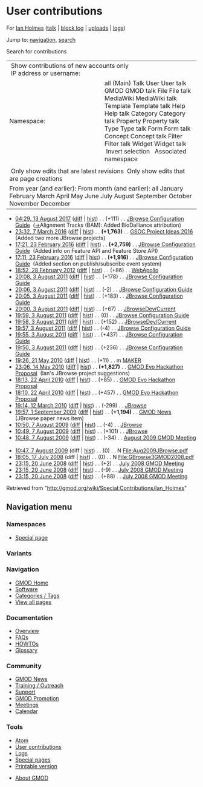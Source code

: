 <div id="mw-page-base" class="noprint">

</div>

<div id="mw-head-base" class="noprint">

</div>

<div id="content" class="mw-body" role="main">

<span id="top"></span>

<div id="mw-js-message" style="display:none;">

</div>



# <span dir="auto">User contributions</span>

<div id="bodyContent">

<div id="contentSub">

For <a
href="/mediawiki/index.php?title=User:Ian_Holmes&amp;action=edit&amp;redlink=1"
class="new" title="User:Ian Holmes (page does not exist)">Ian Holmes</a>
(<a
href="/mediawiki/index.php?title=User_talk:Ian_Holmes&amp;action=edit&amp;redlink=1"
class="new" title="User talk:Ian Holmes (page does not exist)">talk</a>
\| [block
log](/mediawiki/index.php?title=Special:Log/block&page=User%3AIan+Holmes "Special:Log/block")
\|
[uploads](/wiki/Special:ListFiles/Ian_Holmes "Special:ListFiles/Ian Holmes")
\| [logs](/wiki/Special:Log/Ian_Holmes "Special:Log/Ian Holmes"))

</div>

<div id="jump-to-nav" class="mw-jump">

Jump to: [navigation](#mw-navigation), [search](#p-search)

</div>

<div id="mw-content-text">

Search for contributions

<table class="mw-contributions-table">
<colgroup>
<col style="width: 50%" />
<col style="width: 50%" />
</colgroup>
<tbody>
<tr class="odd">
<td colspan="2"> Show contributions of new accounts only<br />
 IP address or username:</td>
</tr>
<tr class="even">
<td class="mw-label">Namespace:</td>
<td>all (Main) Talk User User talk GMOD GMOD talk File File talk
MediaWiki MediaWiki talk Template Template talk Help Help talk Category
Category talk Property Property talk Type Type talk Form Form talk
Concept Concept talk Filter Filter talk Widget Widget talk  
 Invert selection 
 Associated namespace </td>
</tr>
<tr class="odd">
<td colspan="2"></td>
</tr>
<tr class="even">
<td colspan="2"> Only show edits that are latest revisions
 Only show edits that are page creations</td>
</tr>
<tr class="odd">
<td colspan="2">From year (and earlier): From month (and earlier): all
January February March April May June July August September October
November December</td>
</tr>
</tbody>
</table>

- <a
  href="/mediawiki/index.php?title=JBrowse_Configuration_Guide&amp;oldid=27487"
  class="mw-changeslist-date" title="JBrowse Configuration Guide">04:29,
  13 August 2017</a>
  ([diff](/mediawiki/index.php?title=JBrowse_Configuration_Guide&diff=prev&oldid=27487 "JBrowse Configuration Guide")
  \|
  [hist](/mediawiki/index.php?title=JBrowse_Configuration_Guide&action=history "JBrowse Configuration Guide"))
  <span class="mw-changeslist-separator">. .</span>
  <span class="mw-plusminus-pos" dir="ltr"
  title="182,618 bytes after change">(+111)</span>‎
  <span class="mw-changeslist-separator">. .</span>
  <a href="/wiki/JBrowse_Configuration_Guide"
  class="mw-contributions-title"
  title="JBrowse Configuration Guide">JBrowse Configuration Guide</a> ‎
  <span class="comment">([→](/wiki/JBrowse_Configuration_Guide#Alignment_Tracks_.28BAM.29 "JBrowse Configuration Guide")‎<span dir="auto"><span class="autocomment">Alignment
  Tracks (BAM): </span> Added BioDalliance attribution</span>)</span>
- <a
  href="/mediawiki/index.php?title=GSOC_Project_Ideas_2016&amp;oldid=26942"
  class="mw-changeslist-date" title="GSOC Project Ideas 2016">23:32, 7
  March 2016</a>
  ([diff](/mediawiki/index.php?title=GSOC_Project_Ideas_2016&diff=prev&oldid=26942 "GSOC Project Ideas 2016")
  \|
  [hist](/mediawiki/index.php?title=GSOC_Project_Ideas_2016&action=history "GSOC Project Ideas 2016"))
  <span class="mw-changeslist-separator">. .</span> **(+1,763)**‎
  <span class="mw-changeslist-separator">. .</span>
  <a href="/wiki/GSOC_Project_Ideas_2016" class="mw-contributions-title"
  title="GSOC Project Ideas 2016">GSOC Project Ideas 2016</a> ‎
  <span class="comment">(Added two more JBrowse projects)</span>
- <a
  href="/mediawiki/index.php?title=JBrowse_Configuration_Guide&amp;oldid=26904"
  class="mw-changeslist-date" title="JBrowse Configuration Guide">17:21,
  23 February 2016</a>
  ([diff](/mediawiki/index.php?title=JBrowse_Configuration_Guide&diff=prev&oldid=26904 "JBrowse Configuration Guide")
  \|
  [hist](/mediawiki/index.php?title=JBrowse_Configuration_Guide&action=history "JBrowse Configuration Guide"))
  <span class="mw-changeslist-separator">. .</span> **(+2,759)**‎
  <span class="mw-changeslist-separator">. .</span>
  <a href="/wiki/JBrowse_Configuration_Guide"
  class="mw-contributions-title"
  title="JBrowse Configuration Guide">JBrowse Configuration Guide</a> ‎
  <span class="comment">(Added info on Feature API and Feature Store
  API)</span>
- <a
  href="/mediawiki/index.php?title=JBrowse_Configuration_Guide&amp;oldid=26903"
  class="mw-changeslist-date" title="JBrowse Configuration Guide">17:11,
  23 February 2016</a>
  ([diff](/mediawiki/index.php?title=JBrowse_Configuration_Guide&diff=prev&oldid=26903 "JBrowse Configuration Guide")
  \|
  [hist](/mediawiki/index.php?title=JBrowse_Configuration_Guide&action=history "JBrowse Configuration Guide"))
  <span class="mw-changeslist-separator">. .</span> **(+1,916)**‎
  <span class="mw-changeslist-separator">. .</span>
  <a href="/wiki/JBrowse_Configuration_Guide"
  class="mw-contributions-title"
  title="JBrowse Configuration Guide">JBrowse Configuration Guide</a> ‎
  <span class="comment">(Added section on publish/subscribe event
  system)</span>
- <a href="/mediawiki/index.php?title=WebApollo&amp;oldid=19808"
  class="mw-changeslist-date" title="WebApollo">18:52, 28 February
  2012</a>
  ([diff](/mediawiki/index.php?title=WebApollo&diff=prev&oldid=19808 "WebApollo")
  \|
  [hist](/mediawiki/index.php?title=WebApollo&action=history "WebApollo"))
  <span class="mw-changeslist-separator">. .</span>
  <span class="mw-plusminus-pos" dir="ltr"
  title="3,277 bytes after change">(+86)</span>‎
  <span class="mw-changeslist-separator">. .</span>
  <a href="/wiki/WebApollo" class="mw-contributions-title"
  title="WebApollo">WebApollo</a> ‎
- <a
  href="/mediawiki/index.php?title=JBrowse_Configuration_Guide&amp;oldid=18446"
  class="mw-changeslist-date" title="JBrowse Configuration Guide">20:08, 3
  August 2011</a>
  ([diff](/mediawiki/index.php?title=JBrowse_Configuration_Guide&diff=prev&oldid=18446 "JBrowse Configuration Guide")
  \|
  [hist](/mediawiki/index.php?title=JBrowse_Configuration_Guide&action=history "JBrowse Configuration Guide"))
  <span class="mw-changeslist-separator">. .</span>
  <span class="mw-plusminus-pos" dir="ltr"
  title="28,023 bytes after change">(+178)</span>‎
  <span class="mw-changeslist-separator">. .</span>
  <a href="/wiki/JBrowse_Configuration_Guide"
  class="mw-contributions-title"
  title="JBrowse Configuration Guide">JBrowse Configuration Guide</a> ‎
- <a
  href="/mediawiki/index.php?title=JBrowse_Configuration_Guide&amp;oldid=18445"
  class="mw-changeslist-date" title="JBrowse Configuration Guide">20:06, 3
  August 2011</a>
  ([diff](/mediawiki/index.php?title=JBrowse_Configuration_Guide&diff=prev&oldid=18445 "JBrowse Configuration Guide")
  \|
  [hist](/mediawiki/index.php?title=JBrowse_Configuration_Guide&action=history "JBrowse Configuration Guide"))
  <span class="mw-changeslist-separator">. .</span>
  <span class="mw-plusminus-neg" dir="ltr"
  title="27,845 bytes after change">(-2)</span>‎
  <span class="mw-changeslist-separator">. .</span>
  <a href="/wiki/JBrowse_Configuration_Guide"
  class="mw-contributions-title"
  title="JBrowse Configuration Guide">JBrowse Configuration Guide</a> ‎
- <a
  href="/mediawiki/index.php?title=JBrowse_Configuration_Guide&amp;oldid=18444"
  class="mw-changeslist-date" title="JBrowse Configuration Guide">20:05, 3
  August 2011</a>
  ([diff](/mediawiki/index.php?title=JBrowse_Configuration_Guide&diff=prev&oldid=18444 "JBrowse Configuration Guide")
  \|
  [hist](/mediawiki/index.php?title=JBrowse_Configuration_Guide&action=history "JBrowse Configuration Guide"))
  <span class="mw-changeslist-separator">. .</span>
  <span class="mw-plusminus-pos" dir="ltr"
  title="27,847 bytes after change">(+183)</span>‎
  <span class="mw-changeslist-separator">. .</span>
  <a href="/wiki/JBrowse_Configuration_Guide"
  class="mw-contributions-title"
  title="JBrowse Configuration Guide">JBrowse Configuration Guide</a> ‎
- <a href="/mediawiki/index.php?title=JBrowseDev/Current&amp;oldid=18443"
  class="mw-changeslist-date" title="JBrowseDev/Current">20:00, 3 August
  2011</a>
  ([diff](/mediawiki/index.php?title=JBrowseDev/Current&diff=prev&oldid=18443 "JBrowseDev/Current")
  \|
  [hist](/mediawiki/index.php?title=JBrowseDev/Current&action=history "JBrowseDev/Current"))
  <span class="mw-changeslist-separator">. .</span>
  <span class="mw-plusminus-pos" dir="ltr"
  title="1,275 bytes after change">(+67)</span>‎
  <span class="mw-changeslist-separator">. .</span>
  <a href="/mediawiki/index.php?title=JBrowseDev/Current&amp;redirect=no"
  class="mw-redirect mw-contributions-title"
  title="JBrowseDev/Current">JBrowseDev/Current</a> ‎
- <a
  href="/mediawiki/index.php?title=JBrowse_Configuration_Guide&amp;oldid=18442"
  class="mw-changeslist-date" title="JBrowse Configuration Guide">19:59, 3
  August 2011</a>
  ([diff](/mediawiki/index.php?title=JBrowse_Configuration_Guide&diff=prev&oldid=18442 "JBrowse Configuration Guide")
  \|
  [hist](/mediawiki/index.php?title=JBrowse_Configuration_Guide&action=history "JBrowse Configuration Guide"))
  <span class="mw-changeslist-separator">. .</span>
  <span class="mw-plusminus-null" dir="ltr"
  title="27,664 bytes after change">(0)</span>‎
  <span class="mw-changeslist-separator">. .</span>
  <a href="/wiki/JBrowse_Configuration_Guide"
  class="mw-contributions-title"
  title="JBrowse Configuration Guide">JBrowse Configuration Guide</a> ‎
- <a href="/mediawiki/index.php?title=JBrowseDev/Current&amp;oldid=18441"
  class="mw-changeslist-date" title="JBrowseDev/Current">19:58, 3 August
  2011</a>
  ([diff](/mediawiki/index.php?title=JBrowseDev/Current&diff=prev&oldid=18441 "JBrowseDev/Current")
  \|
  [hist](/mediawiki/index.php?title=JBrowseDev/Current&action=history "JBrowseDev/Current"))
  <span class="mw-changeslist-separator">. .</span>
  <span class="mw-plusminus-pos" dir="ltr"
  title="1,208 bytes after change">(+152)</span>‎
  <span class="mw-changeslist-separator">. .</span>
  <a href="/mediawiki/index.php?title=JBrowseDev/Current&amp;redirect=no"
  class="mw-redirect mw-contributions-title"
  title="JBrowseDev/Current">JBrowseDev/Current</a> ‎
- <a
  href="/mediawiki/index.php?title=JBrowse_Configuration_Guide&amp;oldid=18440"
  class="mw-changeslist-date" title="JBrowse Configuration Guide">19:57, 3
  August 2011</a>
  ([diff](/mediawiki/index.php?title=JBrowse_Configuration_Guide&diff=prev&oldid=18440 "JBrowse Configuration Guide")
  \|
  [hist](/mediawiki/index.php?title=JBrowse_Configuration_Guide&action=history "JBrowse Configuration Guide"))
  <span class="mw-changeslist-separator">. .</span>
  <span class="mw-plusminus-neg" dir="ltr"
  title="27,664 bytes after change">(-4)</span>‎
  <span class="mw-changeslist-separator">. .</span>
  <a href="/wiki/JBrowse_Configuration_Guide"
  class="mw-contributions-title"
  title="JBrowse Configuration Guide">JBrowse Configuration Guide</a> ‎
- <a
  href="/mediawiki/index.php?title=JBrowse_Configuration_Guide&amp;oldid=18439"
  class="mw-changeslist-date" title="JBrowse Configuration Guide">19:55, 3
  August 2011</a>
  ([diff](/mediawiki/index.php?title=JBrowse_Configuration_Guide&diff=prev&oldid=18439 "JBrowse Configuration Guide")
  \|
  [hist](/mediawiki/index.php?title=JBrowse_Configuration_Guide&action=history "JBrowse Configuration Guide"))
  <span class="mw-changeslist-separator">. .</span>
  <span class="mw-plusminus-pos" dir="ltr"
  title="27,668 bytes after change">(+437)</span>‎
  <span class="mw-changeslist-separator">. .</span>
  <a href="/wiki/JBrowse_Configuration_Guide"
  class="mw-contributions-title"
  title="JBrowse Configuration Guide">JBrowse Configuration Guide</a> ‎
- <a
  href="/mediawiki/index.php?title=JBrowse_Configuration_Guide&amp;oldid=18438"
  class="mw-changeslist-date" title="JBrowse Configuration Guide">19:50, 3
  August 2011</a>
  ([diff](/mediawiki/index.php?title=JBrowse_Configuration_Guide&diff=prev&oldid=18438 "JBrowse Configuration Guide")
  \|
  [hist](/mediawiki/index.php?title=JBrowse_Configuration_Guide&action=history "JBrowse Configuration Guide"))
  <span class="mw-changeslist-separator">. .</span>
  <span class="mw-plusminus-pos" dir="ltr"
  title="27,231 bytes after change">(+236)</span>‎
  <span class="mw-changeslist-separator">. .</span>
  <a href="/wiki/JBrowse_Configuration_Guide"
  class="mw-contributions-title"
  title="JBrowse Configuration Guide">JBrowse Configuration Guide</a> ‎
- <a href="/mediawiki/index.php?title=MAKER&amp;oldid=12633"
  class="mw-changeslist-date" title="MAKER">19:26, 21 May 2010</a>
  ([diff](/mediawiki/index.php?title=MAKER&diff=prev&oldid=12633 "MAKER")
  \| [hist](/mediawiki/index.php?title=MAKER&action=history "MAKER"))
  <span class="mw-changeslist-separator">. .</span>
  <span class="mw-plusminus-pos" dir="ltr"
  title="5,609 bytes after change">(+11)</span>‎
  <span class="mw-changeslist-separator">. .</span> m
  <a href="/wiki/MAKER" class="mw-contributions-title"
  title="MAKER">MAKER</a> ‎
- <a
  href="/mediawiki/index.php?title=GMOD_Evo_Hackathon_Proposal&amp;oldid=12573"
  class="mw-changeslist-date" title="GMOD Evo Hackathon Proposal">23:06,
  14 May 2010</a>
  ([diff](/mediawiki/index.php?title=GMOD_Evo_Hackathon_Proposal&diff=prev&oldid=12573 "GMOD Evo Hackathon Proposal")
  \|
  [hist](/mediawiki/index.php?title=GMOD_Evo_Hackathon_Proposal&action=history "GMOD Evo Hackathon Proposal"))
  <span class="mw-changeslist-separator">. .</span> **(+1,827)**‎
  <span class="mw-changeslist-separator">. .</span>
  <a href="/wiki/GMOD_Evo_Hackathon_Proposal"
  class="mw-contributions-title" title="GMOD Evo Hackathon Proposal">GMOD
  Evo Hackathon Proposal</a> ‎ <span class="comment">(Ian's JBrowse
  project suggestions)</span>
- <a
  href="/mediawiki/index.php?title=GMOD_Evo_Hackathon_Proposal&amp;oldid=12402"
  class="mw-changeslist-date" title="GMOD Evo Hackathon Proposal">18:13,
  22 April 2010</a>
  ([diff](/mediawiki/index.php?title=GMOD_Evo_Hackathon_Proposal&diff=prev&oldid=12402 "GMOD Evo Hackathon Proposal")
  \|
  [hist](/mediawiki/index.php?title=GMOD_Evo_Hackathon_Proposal&action=history "GMOD Evo Hackathon Proposal"))
  <span class="mw-changeslist-separator">. .</span>
  <span class="mw-plusminus-pos" dir="ltr"
  title="24,274 bytes after change">(+85)</span>‎
  <span class="mw-changeslist-separator">. .</span>
  <a href="/wiki/GMOD_Evo_Hackathon_Proposal"
  class="mw-contributions-title" title="GMOD Evo Hackathon Proposal">GMOD
  Evo Hackathon Proposal</a> ‎
- <a
  href="/mediawiki/index.php?title=GMOD_Evo_Hackathon_Proposal&amp;oldid=12401"
  class="mw-changeslist-date" title="GMOD Evo Hackathon Proposal">18:10,
  22 April 2010</a>
  ([diff](/mediawiki/index.php?title=GMOD_Evo_Hackathon_Proposal&diff=prev&oldid=12401 "GMOD Evo Hackathon Proposal")
  \|
  [hist](/mediawiki/index.php?title=GMOD_Evo_Hackathon_Proposal&action=history "GMOD Evo Hackathon Proposal"))
  <span class="mw-changeslist-separator">. .</span>
  <span class="mw-plusminus-pos" dir="ltr"
  title="24,189 bytes after change">(+457)</span>‎
  <span class="mw-changeslist-separator">. .</span>
  <a href="/wiki/GMOD_Evo_Hackathon_Proposal"
  class="mw-contributions-title" title="GMOD Evo Hackathon Proposal">GMOD
  Evo Hackathon Proposal</a> ‎
- <a href="/mediawiki/index.php?title=JBrowse&amp;oldid=12056"
  class="mw-changeslist-date" title="JBrowse">19:14, 12 March 2010</a>
  ([diff](/mediawiki/index.php?title=JBrowse&diff=prev&oldid=12056 "JBrowse")
  \|
  [hist](/mediawiki/index.php?title=JBrowse&action=history "JBrowse"))
  <span class="mw-changeslist-separator">. .</span>
  <span class="mw-plusminus-neg" dir="ltr"
  title="2,001 bytes after change">(-299)</span>‎
  <span class="mw-changeslist-separator">. .</span>
  <a href="/wiki/JBrowse" class="mw-contributions-title"
  title="JBrowse">JBrowse</a> ‎
- <a href="/mediawiki/index.php?title=GMOD_News&amp;oldid=9224"
  class="mw-changeslist-date" title="GMOD News">19:57, 1 September
  2009</a>
  ([diff](/mediawiki/index.php?title=GMOD_News&diff=prev&oldid=9224 "GMOD News")
  \|
  [hist](/mediawiki/index.php?title=GMOD_News&action=history "GMOD News"))
  <span class="mw-changeslist-separator">. .</span> **(+1,194)**‎
  <span class="mw-changeslist-separator">. .</span>
  <a href="/wiki/GMOD_News" class="mw-contributions-title"
  title="GMOD News">GMOD News</a> ‎ <span class="comment">(JBrowse paper
  news item)</span>
- <a href="/mediawiki/index.php?title=JBrowse&amp;oldid=8868"
  class="mw-changeslist-date" title="JBrowse">10:50, 7 August 2009</a>
  ([diff](/mediawiki/index.php?title=JBrowse&diff=prev&oldid=8868 "JBrowse")
  \|
  [hist](/mediawiki/index.php?title=JBrowse&action=history "JBrowse"))
  <span class="mw-changeslist-separator">. .</span>
  <span class="mw-plusminus-neg" dir="ltr"
  title="1,946 bytes after change">(-4)</span>‎
  <span class="mw-changeslist-separator">. .</span>
  <a href="/wiki/JBrowse" class="mw-contributions-title"
  title="JBrowse">JBrowse</a> ‎
- <a href="/mediawiki/index.php?title=JBrowse&amp;oldid=8867"
  class="mw-changeslist-date" title="JBrowse">10:49, 7 August 2009</a>
  ([diff](/mediawiki/index.php?title=JBrowse&diff=prev&oldid=8867 "JBrowse")
  \|
  [hist](/mediawiki/index.php?title=JBrowse&action=history "JBrowse"))
  <span class="mw-changeslist-separator">. .</span>
  <span class="mw-plusminus-pos" dir="ltr"
  title="1,950 bytes after change">(+101)</span>‎
  <span class="mw-changeslist-separator">. .</span>
  <a href="/wiki/JBrowse" class="mw-contributions-title"
  title="JBrowse">JBrowse</a> ‎
- <a
  href="/mediawiki/index.php?title=August_2009_GMOD_Meeting&amp;oldid=8866"
  class="mw-changeslist-date" title="August 2009 GMOD Meeting">10:48, 7
  August 2009</a>
  ([diff](/mediawiki/index.php?title=August_2009_GMOD_Meeting&diff=prev&oldid=8866 "August 2009 GMOD Meeting")
  \|
  [hist](/mediawiki/index.php?title=August_2009_GMOD_Meeting&action=history "August 2009 GMOD Meeting"))
  <span class="mw-changeslist-separator">. .</span>
  <span class="mw-plusminus-neg" dir="ltr"
  title="13,344 bytes after change">(-34)</span>‎
  <span class="mw-changeslist-separator">. .</span>
  <a href="/wiki/August_2009_GMOD_Meeting" class="mw-contributions-title"
  title="August 2009 GMOD Meeting">August 2009 GMOD Meeting</a> ‎
- <a
  href="/mediawiki/index.php?title=File:Aug2009JBrowse.pdf&amp;oldid=8865"
  class="mw-changeslist-date" title="File:Aug2009JBrowse.pdf">10:47, 7
  August 2009</a> (diff \|
  [hist](/mediawiki/index.php?title=File:Aug2009JBrowse.pdf&action=history "File:Aug2009JBrowse.pdf"))
  <span class="mw-changeslist-separator">. .</span>
  <span class="mw-plusminus-null" dir="ltr"
  title="0 bytes after change">(0)</span>‎
  <span class="mw-changeslist-separator">. .</span> N
  <a href="/wiki/File:Aug2009JBrowse.pdf" class="mw-contributions-title"
  title="File:Aug2009JBrowse.pdf">File:Aug2009JBrowse.pdf</a> ‎
- <a
  href="/mediawiki/index.php?title=File:GBrowse3GMOD2008.pdf&amp;oldid=5838"
  class="mw-changeslist-date" title="File:GBrowse3GMOD2008.pdf">18:05, 17
  July 2008</a> (diff \|
  [hist](/mediawiki/index.php?title=File:GBrowse3GMOD2008.pdf&action=history "File:GBrowse3GMOD2008.pdf"))
  <span class="mw-changeslist-separator">. .</span>
  <span class="mw-plusminus-null" dir="ltr"
  title="0 bytes after change">(0)</span>‎
  <span class="mw-changeslist-separator">. .</span> N
  <a href="/wiki/File:GBrowse3GMOD2008.pdf" class="mw-contributions-title"
  title="File:GBrowse3GMOD2008.pdf">File:GBrowse3GMOD2008.pdf</a> ‎
- <a
  href="/mediawiki/index.php?title=July_2008_GMOD_Meeting&amp;oldid=5667"
  class="mw-changeslist-date" title="July 2008 GMOD Meeting">23:15, 20
  June 2008</a>
  ([diff](/mediawiki/index.php?title=July_2008_GMOD_Meeting&diff=prev&oldid=5667 "July 2008 GMOD Meeting")
  \|
  [hist](/mediawiki/index.php?title=July_2008_GMOD_Meeting&action=history "July 2008 GMOD Meeting"))
  <span class="mw-changeslist-separator">. .</span>
  <span class="mw-plusminus-pos" dir="ltr"
  title="2,891 bytes after change">(+2)</span>‎
  <span class="mw-changeslist-separator">. .</span>
  <a href="/wiki/July_2008_GMOD_Meeting" class="mw-contributions-title"
  title="July 2008 GMOD Meeting">July 2008 GMOD Meeting</a> ‎
- <a
  href="/mediawiki/index.php?title=July_2008_GMOD_Meeting&amp;oldid=5666"
  class="mw-changeslist-date" title="July 2008 GMOD Meeting">23:15, 20
  June 2008</a>
  ([diff](/mediawiki/index.php?title=July_2008_GMOD_Meeting&diff=prev&oldid=5666 "July 2008 GMOD Meeting")
  \|
  [hist](/mediawiki/index.php?title=July_2008_GMOD_Meeting&action=history "July 2008 GMOD Meeting"))
  <span class="mw-changeslist-separator">. .</span>
  <span class="mw-plusminus-neg" dir="ltr"
  title="2,889 bytes after change">(-9)</span>‎
  <span class="mw-changeslist-separator">. .</span>
  <a href="/wiki/July_2008_GMOD_Meeting" class="mw-contributions-title"
  title="July 2008 GMOD Meeting">July 2008 GMOD Meeting</a> ‎
- <a
  href="/mediawiki/index.php?title=July_2008_GMOD_Meeting&amp;oldid=5665"
  class="mw-changeslist-date" title="July 2008 GMOD Meeting">23:15, 20
  June 2008</a>
  ([diff](/mediawiki/index.php?title=July_2008_GMOD_Meeting&diff=prev&oldid=5665 "July 2008 GMOD Meeting")
  \|
  [hist](/mediawiki/index.php?title=July_2008_GMOD_Meeting&action=history "July 2008 GMOD Meeting"))
  <span class="mw-changeslist-separator">. .</span>
  <span class="mw-plusminus-pos" dir="ltr"
  title="2,898 bytes after change">(+88)</span>‎
  <span class="mw-changeslist-separator">. .</span>
  <a href="/wiki/July_2008_GMOD_Meeting" class="mw-contributions-title"
  title="July 2008 GMOD Meeting">July 2008 GMOD Meeting</a> ‎

</div>

<div class="printfooter">

Retrieved from "<http://gmod.org/wiki/Special:Contributions/Ian_Holmes>"

</div>

<div id="catlinks" class="catlinks catlinks-allhidden">

</div>

<div class="visualClear">

</div>

</div>

</div>

<div id="mw-navigation">

## Navigation menu

<div id="mw-head">



<div id="left-navigation">

<div id="p-namespaces" class="vectorTabs" role="navigation"
aria-labelledby="p-namespaces-label">

### Namespaces

- <span id="ca-nstab-special">[Special
  page](/wiki/Special:Contributions/Ian_Holmes "This is a special page, you cannot edit the page itself")</span>

</div>

<div id="p-variants" class="vectorMenu emptyPortlet" role="navigation"
aria-labelledby="p-variants-label">

### 

### Variants[](#)

<div class="menu">

</div>

</div>

</div>





</div>



</div>

</div>

</div>

<div id="mw-panel">

<div id="p-logo" role="banner">

<a href="/wiki/Main_Page"
style="background-image: url(http://gmod.org/images/GMOD-cogs.png);"
title="Visit the main page"></a>

</div>

<div id="p-Navigation" class="portal" role="navigation"
aria-labelledby="p-Navigation-label">

### Navigation

<div class="body">

- <span id="n-GMOD-Home">[GMOD Home](/wiki/Main_Page)</span>
- <span id="n-Software">[Software](/wiki/GMOD_Components)</span>
- <span id="n-Categories-.2F-Tags">[Categories /
  Tags](/wiki/Categories)</span>
- <span id="n-View-all-pages">[View all
  pages](/wiki/Special:AllPages)</span>

</div>

</div>

<div id="p-Documentation" class="portal" role="navigation"
aria-labelledby="p-Documentation-label">

### Documentation

<div class="body">

- <span id="n-Overview">[Overview](/wiki/Overview)</span>
- <span id="n-FAQs">[FAQs](/wiki/Category:FAQ)</span>
- <span id="n-HOWTOs">[HOWTOs](/wiki/Category:HOWTO)</span>
- <span id="n-Glossary">[Glossary](/wiki/Glossary)</span>

</div>

</div>

<div id="p-Community" class="portal" role="navigation"
aria-labelledby="p-Community-label">

### Community

<div class="body">

- <span id="n-GMOD-News">[GMOD News](/wiki/GMOD_News)</span>
- <span id="n-Training-.2F-Outreach">[Training /
  Outreach](/wiki/Training_and_Outreach)</span>
- <span id="n-Support">[Support](/wiki/Support)</span>
- <span id="n-GMOD-Promotion">[GMOD
  Promotion](/wiki/GMOD_Promotion)</span>
- <span id="n-Meetings">[Meetings](/wiki/Meetings)</span>
- <span id="n-Calendar">[Calendar](/wiki/Calendar)</span>

</div>

</div>

<div id="p-tb" class="portal" role="navigation"
aria-labelledby="p-tb-label">

### Tools

<div class="body">

- <span id="feedlinks"><a
  href="http://gmod.org/mediawiki/index.php?title=Special:Contributions/Ian_Holmes&amp;feed=atom"
  id="feed-atom" class="feedlink" rel="alternate"
  type="application/atom+xml" title="Atom feed for this page">Atom</a></span>
- <span id="t-contributions">[User
  contributions](/wiki/Special:Contributions/Ian_Holmes "A list of contributions of this user")</span>
- <span id="t-log">[Logs](/wiki/Special:Log/Ian_Holmes)</span>
- <span id="t-specialpages"><a href="/wiki/Special:SpecialPages" accesskey="q"
  title="A list of all special pages [q]">Special pages</a></span>
- <span id="t-print"><a
  href="/mediawiki/index.php?title=Special:Contributions/Ian_Holmes&amp;printable=yes"
  rel="alternate" accesskey="p"
  title="Printable version of this page [p]">Printable version</a></span>

</div>

</div>

</div>

</div>

<div id="footer" role="contentinfo">

- <span id="footer-places-about">[About
  GMOD](/wiki/GMOD:About "GMOD:About")</span>

<!-- -->






</div>
